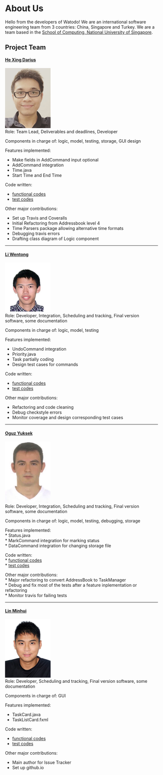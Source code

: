 # About Us

Hello from the developers of Watodo! We are an international software engineering team from 3 countries: China, Singapore and Turkey. We are a team based in the [School of Computing, National University of Singapore](http://www.comp.nus.edu.sg).

## Project Team

#### [He Xing Darius](https://github.com/hesingon) <br>
<img src="images/hesingon.png" width="150"><br>
Role: Team Lead, Deliverables and deadlines, Developer <br>

Components in charge of: logic, model, testing, storage, GUI design<br>

Features implemented:<br>
   * Make fields in AddCommand input optional<br>
   * AddCommand integration<br>
   * Time.java<br>
   * Start Time and End Time<br>

Code written: <br>
   * [functional codes](https://github.com/CS2103JAN2017-T15-B2/main/blob/master/collated/main/A0143873Y.md)<br>
   * [test codes](https://github.com/CS2103JAN2017-T15-B2/main/blob/master/collated/test/A0143873Y.md)<br>

Other major contributions:<br>
   * Set up Travis and Coveralls<br>
   * Initial Refactoring from Addressbook level 4<br>
   * Time Parsers package allowing alternative time formats<br>
   * Debugging travis errors<br>
   * Drafting class diagram of Logic component<br>

-----

#### [Li Wentong](http://github.com/Wentong-DST) <br>
<img src="images/wentong.png" width="150"><br>
Role: Developer, Integration, Scheduling and tracking, Final version software, some documentation <br>

Components in charge of: logic, model, testing<br>

Features implemented: <br>
   * UndoCommand integration<br>
   * Priority.java<br>
   * Task partially coding<br>
   * Design test cases for commands<br>

Code written:<br>
   * [functional codes](https://github.com/CS2103JAN2017-T15-B2/main/blob/master/collated/main/A0119505J.md)<br>
   * [test codes](https://github.com/CS2103JAN2017-T15-B2/main/blob/master/collated/test/A0119505J.md)<br>

Other major contributions:<br>
   * Refactoring and code cleaning<br>
   * Debug checkstyle errors<br>
   * Monitor coverage and design corresponding test cases<br>

-----

#### [Oguz Yuksek](http://github.com/yuksek) <br>
<img src="images/OguzYuksek.png" width="150"><br>
Role: Developer, Integration, Scheduling and tracking, Final version software, some documentation <br>

Components in charge of: logic, model, testing, debugging, storage<br>

Features implemented: <br>
    * Status.java<br>
    * MarkCommand integration for marking status<br>
    * DataCommand integration for changing storage file<br>

Code written:<br>
    * [functional codes](https://github.com/CS2103JAN2017-T15-B2/main/blob/master/collated/main/A0164393Y.md)<br>
    * [test codes](https://github.com/CS2103JAN2017-T15-B2/main/blob/master/collated/test/A0164393Y.md)<br>

Other major contributions:<br>
    * Major refactoring to convert AddressBook to TaskManager<br>
    * Debug and fix most of the tests after a feature inplementation or refactoring<br>
    * Monitor travis for failing tests<br>

-----

#### [Lin Minhui](http://github.com/lmh1234) <br>
<img src="images/minhui.png" width="150"><br>
Role: Developer, Scheduling and tracking, Final version software, some documentation<br>

Components in charge of: GUI<br>

Features implemented: <br>
   * TaskCard.java<br>
   * TaskListCard.fxml<br>

Code written:<br>
   * [functional codes](https://github.com/CS2103JAN2017-T15-B2/main/blob/master/collated/main/A0130138U.md)<br>
   * [test codes](https://github.com/CS2103JAN2017-T15-B2/main/blob/master/collated/test/A0130138U.md)<br>
   
Other major contributions:<br>
   * Main author for Issue Tracker<br>
   * Set up github.io<br>
   
